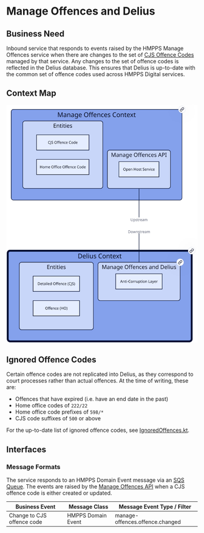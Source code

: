 # Manage Offences and Delius

## Business Need

Inbound service that responds to events raised by the HMPPS Manage Offences service when there are changes to the set of
[CJS Offence Codes](https://criminaljusticehub.org.uk/jargon-buster/cjs-offence-code) managed by that service. Any
changes to the set of offence codes is reflected in the Delius database. This ensures that Delius is up-to-date with
the common set of offence codes used across HMPPS Digital services.

## Context Map

![Context Map](../../doc/tech-docs/source/images/manage-offences-and-delius-context-map.svg)

## Ignored Offence Codes

Certain offence codes are not replicated into Delius, as they correspond to court processes rather than actual offences.
At the time of writing, these are:

* Offences that have expired (i.e. have an end date in the past)
* Home office codes of `222/22`
* Home office code prefixes of `598/*`
* CJS code suffixes of `500` or above

For the up-to-date list of ignored offence codes,
see [IgnoredOffences.kt](./src/main/kotlin/uk/gov/justice/digital/hmpps/config/IgnoredOffences.kt).

## Interfaces

### Message Formats

The service responds to an HMPPS Domain Event message via an
[SQS Queue](https://github.com/ministryofjustice/cloud-platform-environments/blob/main/namespaces/live.cloud-platform.service.justice.gov.uk/hmpps-probation-integration-services-prod/resources/manage-offences-and-delius-queue.tf).
The events are raised by the [Manage Offences API](https://github.com/ministryofjustice/hmpps-manage-offences-api) when
a CJS offence code is either created or updated.

| Business Event             | Message Class      | Message Event Type / Filter     |
|----------------------------|--------------------|---------------------------------|
| Change to CJS offence code | HMPPS Domain Event | manage-offences.offence.changed |
